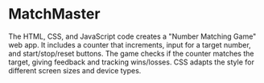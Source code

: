 # MatchMaster
The HTML, CSS, and JavaScript code creates a "Number Matching Game" web app. It includes a counter that increments, input for a target number, and start/stop/reset buttons. The game checks if the counter matches the target, giving feedback and tracking wins/losses. CSS adapts the style for different screen sizes and device types.
